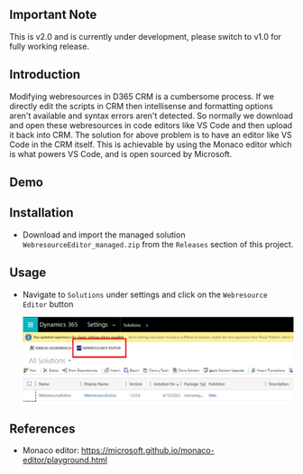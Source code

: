 ## Important Note

This is v2.0 and is currently under development, please switch to v1.0 for fully working release.

## Introduction

Modifying webresources in D365 CRM is a cumbersome process. If we directly edit the scripts in CRM then intellisense and formatting options aren't available and syntax errors aren't detected. So normally we download and open these webresources in code editors like VS Code and then upload it back into CRM.
The solution for above problem is to have an editor like VS Code in the CRM itself. This is achievable by using the Monaco editor which is what powers VS Code, and is open sourced by Microsoft.

## Demo

## Installation

- Download and import the managed solution `WebresourceEditor_managed.zip` from the `Releases` section of this project.

## Usage

- Navigate to `Solutions` under settings and click on the `Webresource Editor` button

  ![solutions](resources/solutions.png)

## References

- Monaco editor: https://microsoft.github.io/monaco-editor/playground.html
